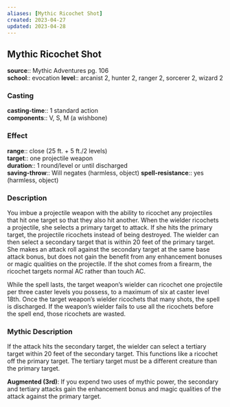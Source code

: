 ```yaml
---
aliases: [Mythic Ricochet Shot]
created: 2023-04-27
updated: 2023-04-28
---
```


## Mythic Ricochet Shot

**source**:: Mythic Adventures pg. 106  
**school**:: evocation
**level**:: arcanist 2, hunter 2, ranger 2, sorcerer 2, wizard 2

### Casting

**casting-time**:: 1 standard action  
**components**:: V, S, M (a wishbone)

### Effect

**range**:: close (25 ft. + 5 ft./2 levels)  
**target**:: one projectile weapon  
**duration**:: 1 round/level or until discharged  
**saving-throw**:: Will negates (harmless, object)
**spell-resistance**:: yes (harmless, object)

### Description

You imbue a projectile weapon with the ability to ricochet any projectiles that hit one target so that they also hit another. When the wielder ricochets a projectile, she selects a primary target to attack. If she hits the primary target, the projectile ricochets instead of being destroyed. The wielder can then select a secondary target that is within 20 feet of the primary target. She makes an attack roll against the secondary target at the same base attack bonus, but does not gain the benefit from any enhancement bonuses or magic qualities on the projectile. If the shot comes from a firearm, the ricochet targets normal AC rather than touch AC.  
  
While the spell lasts, the target weapon’s wielder can ricochet one projectile per three caster levels you possess, to a maximum of six at caster level 18th. Once the target weapon’s wielder ricochets that many shots, the spell is discharged. If the weapon’s wielder fails to use all the ricochets before the spell end, those ricochets are wasted.

### Mythic Description

If the attack hits the secondary target, the wielder can select a tertiary target within 20 feet of the secondary target. This functions like a ricochet off the primary target. The tertiary target must be a different creature than the primary target.  
  
**Augmented (3rd)**: If you expend two uses of mythic power, the secondary and tertiary attacks gain the enhancement bonus and magic qualities of the attack against the primary target.
